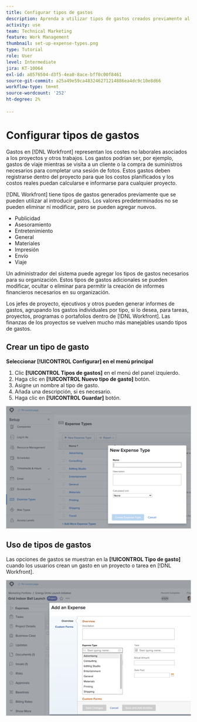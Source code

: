 ```yaml
---
title: Configurar tipos de gastos
description: Aprenda a utilizar tipos de gastos creados previamente al introducir gastos y a crear nuevos tipos de gastos.
activity: use
team: Technical Marketing
feature: Work Management
thumbnail: set-up-expense-types.png
type: Tutorial
role: User
level: Intermediate
jira: KT-10064
exl-id: a8576504-d3f5-4ea0-8ace-bff0c00f8461
source-git-commit: a25a49e59ca483246271214886ea4dc9c10e8d66
workflow-type: tm+mt
source-wordcount: '252'
ht-degree: 2%

---
```


# Configurar tipos de gastos

Gastos en [!DNL Workfront] representan los costes no laborales asociados a los proyectos y otros trabajos. Los gastos podrían ser, por ejemplo, gastos de viaje mientras se visita a un cliente o la compra de suministros necesarios para completar una sesión de fotos. Estos gastos deben registrarse dentro del proyecto para que los costos planificados y los costos reales puedan calcularse e informarse para cualquier proyecto.

[!DNL Workfront] tiene tipos de gastos generados previamente que se pueden utilizar al introducir gastos. Los valores predeterminados no se pueden eliminar ni modificar, pero se pueden agregar nuevos.

* Publicidad
* Asesoramiento
* Entretenimiento
* General
* Materiales
* Impresión
* Envío
* Viaje

Un administrador del sistema puede agregar los tipos de gastos necesarios para su organización. Estos tipos de gastos adicionales se pueden modificar, ocultar o eliminar para permitir la creación de informes financieros necesarios en su organización.

Los jefes de proyecto, ejecutivos y otros pueden generar informes de gastos, agrupando los gastos individuales por tipo, si lo desea, para tareas, proyectos, programas o portafolios dentro de [!DNL Workfront]. Las finanzas de los proyectos se vuelven mucho más manejables usando tipos de gastos.

## Crear un tipo de gasto

**Seleccionar [!UICONTROL Configurar] en el menú principal**

1. Clic **[!UICONTROL Tipos de gastos]** en el menú del panel izquierdo.
1. Haga clic en **[!UICONTROL Nuevo tipo de gasto]** botón.
1. Asigne un nombre al tipo de gasto.
1. Añada una descripción, si es necesario.
1. Haga clic en **[!UICONTROL Guardar]** botón.

![Una imagen de creación de un nuevo [!UICONTROL Tipo de gasto]](assets/setting-up-finances-6.png)

## Uso de tipos de gastos

Las opciones de gastos se muestran en la **[!UICONTROL Tipo de gasto]** cuando los usuarios crean un gasto en un proyecto o tarea en [!DNL Workfront].

![Imagen de adición de un nuevo gasto](assets/setting-up-finances-7.png)
